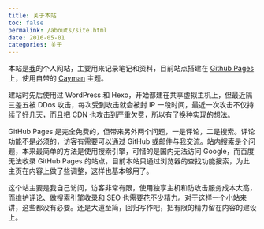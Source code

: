 ```yaml
---
title: 关于本站
toc: false
permalink: /abouts/site.html
date: 2016-05-01
categories: 关于
---
```


本站是[我](/abouts/me.html)的个人网站，主要用来记录笔记和资料，目前站点搭建在 [Github Pages](https://pages.github.com) 上，使用自带的 [Cayman](https://github.com/pages-themes/cayman) 主题。

建站时先后使用过 WordPress 和 Hexo，开始都建在共享虚拟主机上，但最近隔三差五被 DDos 攻击，每次受到攻击就会被封 IP 一段时间，最近一次攻击不仅持续了好几天，而且把 CDN 也攻击到严重欠费，所以有了换种实现的想法。

GitHub Pages 是完全免费的，但带来另外两个问题，一是评论，二是搜索。评论功能不是必须的，访客有需要可以通过 GitHub 或邮件与我交流。站内搜索是个问题，本来最简单的方法是使用搜索引擎，可惜的是国内无法访问 Google，而百度无法收录 GitHub Pages 的站点，目前本站只通过浏览器的查找功能搜索，为此主页在内容上做了些调整，这样也基本够用了。

这个站主要是我自己访问，访客非常有限，使用独享主机和防攻击服务成本太高，而维护评论、做搜索引擎收录和 SEO 也需要花不少精力。对于这样一个小站来讲，这些都没有必要。还是大道至简，回归写作吧，把有限的精力留在内容的建设上。
